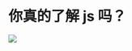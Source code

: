 # 你真的了解 js 吗？

![](https://static001.geekbang.org/resource/image/6a/9b/6aec0a09381a2f74014ec604ef99c19b.png)
